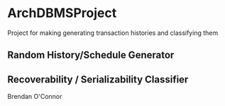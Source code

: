 # ArchDBMSProject
Project for making generating transaction histories and classifying them  
## Random History/Schedule Generator  
   
## Recoverability / Serializability Classifier  
Brendan O'Connor
